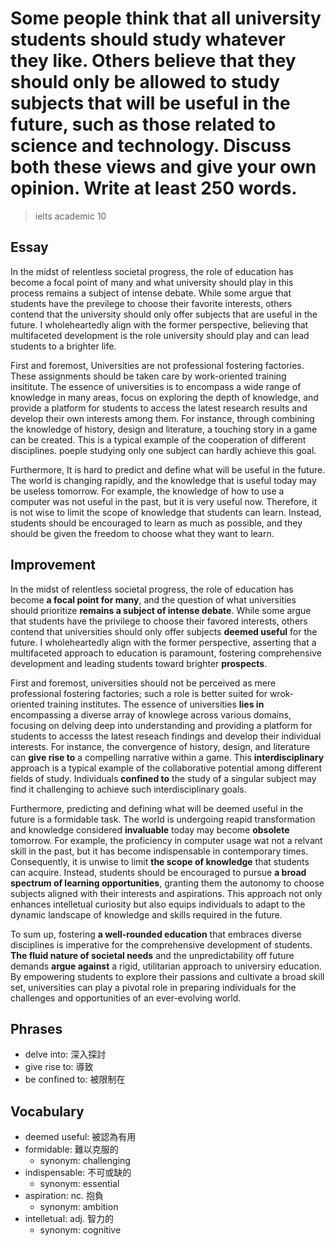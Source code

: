 # Some people think that all university students should study whatever they like. Others believe that they should only be allowed to study subjects that will be useful in the future, such as those related to science and technology. Discuss both these views and give your own opinion. Write at least 250 words.

> ielts academic 10

## Essay

In the midst of relentless societal progress, the role of education has become a focal point of many and what university should play in this process remains a subject of intense debate. While some argue that students have the previlege to choose their favorite interests, others contend that the university should only offer subjects that are useful in the future. I wholeheartedly align with the former perspective, believing that multifaceted development is the role university should play and can lead students to a brighter life.

First and foremost, Universities are not professional fostering factories. These assignments should be taken care by work-oriented training insititute. The essence of universities is to encompass a wide range of knowledge in many areas, focus on exploring the depth of knowledge, and provide a platform for students to access the latest research results and develop their own interests among them. For instance, through combining the knowledge of history, design and literature, a touching story in a game can be created. This is a typical example of the cooperation of different disciplines. poeple studying only one subject can hardly achieve this goal.

Furthermore, It is hard to predict and define what will be useful in the future. The world is changing rapidly, and the knowledge that is useful today may be useless tomorrow. For example, the knowledge of how to use a computer was not useful in the past, but it is very useful now. Therefore, it is not wise to limit the scope of knowledge that students can learn. Instead, students should be encouraged to learn as much as possible, and they should be given the freedom to choose what they want to learn.

## Improvement

In the midst of relentless societal progress, the role of education has become **a focal point for many**, and the question of what universities should prioritize **remains a subject of intense debate**. While some argue that students have the privilege to choose their favored interests, others contend that universities should only offer subjects **deemed useful** for the future. I wholeheartedly align with the former perspective, asserting that a multifaceted approach to education is paramount, fostering comprehensive development and leading students toward brighter **prospects**.

First and foremost, universities should not be perceived as mere professional fostering factories; such a role is better suited for wrok-oriented training institutes. The essence of universities **lies in** encompassing a diverse array of knowlege across various domains, focusing on delving deep into understanding and providing a platform for students to accesss the latest reseach findings and develop their individual interests. For instance, the convergence of history, design, and literature can **give rise to** a compelling narrative within a game. This **interdisciplinary** approach is a typical example of the collaborative potential among different fields of study. Individuals **confined to** the study of a singular subject may find it challenging to achieve such interdisciplinary goals.

Furthermore, predicting and defining what will be deemed useful in the future is a formidable task. The world is undergoing reapid transformation and knowledge considered **invaluable** today may become **obsolete** tomorrow. For example, the proficiency in computer usage wat not a relvant skill in the past, but it has become indispensable in contemporary times. Consequently, it is unwise to limit **the scope of knowledge** that students can acquire. Instead, students should be encouraged to pursue **a broad spectrum of learning opportunities**, granting them the autonomy to choose subjects aligned with their interests and aspirations. This approach not only enhances intelletual curiosity but also equips individuals to adapt to the dynamic landscape of knowledge and skills required in the future.

To sum up, fostering **a well-rounded education** that embraces diverse disciplines is imperative for the comprehensive development of students. **The fluid nature of societal needs** and the unpredictability off future demands **argue against** a rigid, utilitarian approach to universiry education. By empowering students to explore their passions and cultivate a broad skill set, universities can play a pivotal role in preparing individuals for the challenges and opportunities of an ever-evolving world.

## Phrases

- delve into: 深入探討
- give rise to: 導致
- be confined to: 被限制在

## Vocabulary

- deemed useful: 被認為有用
- formidable: 難以克服的
  - synonym: challenging
- indispensable: 不可或缺的
  - synonym: essential
- aspiration: nc. 抱負
  - synonym: ambition
- intelletual: adj. 智力的
  - synonym: cognitive